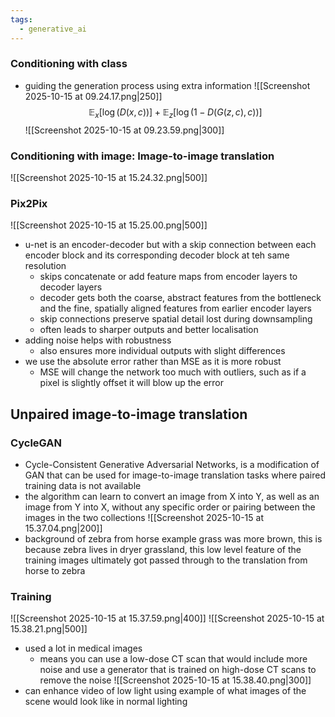 ```yaml
---
tags:
  - generative_ai
---
```

### Conditioning with class
- guiding the generation process using extra information
![[Screenshot 2025-10-15 at 09.24.17.png|250]]
$$
\mathbb E_x [\log (D(x,c))] + \mathbb E_z[\log (1-D(G(z,c),c))]
$$
![[Screenshot 2025-10-15 at 09.23.59.png|300]]
### Conditioning with image: Image-to-image translation
![[Screenshot 2025-10-15 at 15.24.32.png|500]]
### Pix2Pix
![[Screenshot 2025-10-15 at 15.25.00.png|500]]
- u-net is an encoder-decoder but with a skip connection between each encoder block and its corresponding decoder block at teh same resolution 
	- skips concatenate or add feature maps from encoder layers to decoder layers
	- decoder gets both the coarse, abstract features from the bottleneck and the fine, spatially aligned features from earlier encoder layers
	- skip connections preserve spatial detail lost during downsampling
	- often leads to sharper outputs and better localisation
- adding noise helps with robustness
	- also ensures more individual outputs with slight differences
- we use the absolute error rather than MSE as it is more robust
	- MSE will change the network too much with outliers, such as if a pixel is slightly offset it will blow up the error
## Unpaired image-to-image translation
### CycleGAN
- Cycle-Consistent Generative Adversarial Networks, is a modification of GAN that can be used for image-to-image translation tasks where paired training data is not available
- the algorithm can learn to convert an image from X into Y, as well as an image from Y into X, without any specific order or pairing between the images in the two collections
![[Screenshot 2025-10-15 at 15.37.04.png|200]]
- background of zebra from horse example grass was more brown, this is because zebra lives in dryer grassland, this low level feature of the training images ultimately got passed through to the translation from horse to zebra
### Training
![[Screenshot 2025-10-15 at 15.37.59.png|400]]
![[Screenshot 2025-10-15 at 15.38.21.png|500]]
- used a lot in medical images
	- means you can use a low-dose CT scan that would include more noise and use a generator that is trained on high-dose CT scans to remove the noise
![[Screenshot 2025-10-15 at 15.38.40.png|300]]
- can enhance video of low light using example of what images of the scene would look like in normal lighting